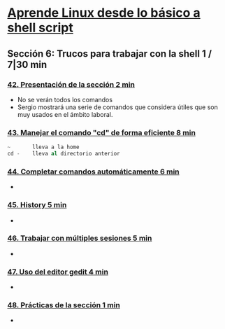 # [Aprende Linux desde lo básico a shell script](https://www.udemy.com/course/aprende-linux-desde-cero-hasta-programar-en-shell-script/learn/lecture/13225926#overview)

## Sección 6: Trucos para trabajar con la shell 1 / 7|30 min

### [42. Presentación de la sección 2 min](https://www.udemy.com/course/aprende-linux-desde-cero-hasta-programar-en-shell-script/learn/lecture/13357938#overview)
- No se verán todos los comandos
- Sergio mostrará una serie de comandos que considera útiles que son muy usados en el ámbito laboral.
### [43. Manejar el comando "cd" de forma eficiente 8 min](https://www.udemy.com/course/aprende-linux-desde-cero-hasta-programar-en-shell-script/learn/lecture/13371532#overview)
```s
~ 		lleva a la home
cd - 	lleva al directorio anterior
```
### [44. Completar comandos automáticamente 6 min](https://www.udemy.com/course/aprende-linux-desde-cero-hasta-programar-en-shell-script/learn/lecture/13265432#overview)
-
### [45. History 5 min](https://www.udemy.com/course/aprende-linux-desde-cero-hasta-programar-en-shell-script/learn/lecture/13265436#overview)
-
### [46. Trabajar con múltiples sesiones 5 min](https://www.udemy.com/course/aprende-linux-desde-cero-hasta-programar-en-shell-script/learn/lecture/13341146#overview)
-
### [47. Uso del editor gedit 4 min](https://www.udemy.com/course/aprende-linux-desde-cero-hasta-programar-en-shell-script/learn/lecture/13357930#overview)
-
### [48. Prácticas de la sección 1 min](https://www.udemy.com/course/aprende-linux-desde-cero-hasta-programar-en-shell-script/learn/lecture/13782796#overview)
-
